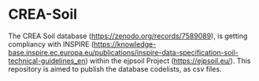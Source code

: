 # CREA-Soil
The CREA Soil database (https://zenodo.org/records/7589089), is getting compliancy with INSPIRE (https://knowledge-base.inspire.ec.europa.eu/publications/inspire-data-specification-soil-technical-guidelines_en) within the ejpsoil Project (https://ejpsoil.eu/).
This repository is aimed to publish the database codelists, as csv files.

